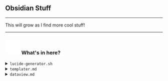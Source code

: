 
## Obsidian Stuff
****

<!-- A cute little gif banner & screenshot? -->

This will grow as I find more cool stuff!

****

### <img src="meta/list-tree.svg"> What's in here? 

<details>
<summary><code>lucide-generator.sh</code></summary>

[Go There!](./lucide-generator.sh)
> A bash script that will take a set of [Lucide](https://lucide.dev) icons and make an Obsidian CSS snippet that'll let you use those icons in your Obsidian callouts (providing Obsidian has the icon).
> 
<!-- TODO: Screenshot -->

</details>

<details>
<summary><code>templater.md</code></summary>

[Go There!](templater.md)
> A selection of [Templater](https://github.com/SilentVoid13/Templater) scripts & snippets that I like.

</details>

<details>
<summary><code>dataview.md</code></summary>

[Go There!](dataview.md)
> A selection of [Dataview]() scripts & snippets that I like.

</details>
